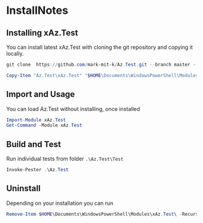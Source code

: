 # InstallNotes

## Installing xAz.Test

You can install latest xAz.Test with cloning the git repository and copying it locally.

```PowerShell
git clone  https://github.com/mark-mit-k/Az.Test.git --branch master --single-branch [<folder>]

Copy-Item "Az.Test\xAz.Test" "$HOME\Documents\WindowsPowerShell\Modules" -Recurse # Add force to update
```

## Import and Usage

You can load Az.Test without installing, once installed

``` PowerShell
Import-Module xAz.Test
Get-Command -Module xAz.Test
```

## Build and Test

Run individual tests from folder `.\Az.Test\Test`

```PowerShell
Invoke-Pester .\Az.Test
```

## Uninstall

Depending on your installation you can run

```PowerShell
Remove-Item $HOME\Documents\WindowsPowerShell\Modules\xAz.Test\ -Recurse -Force
```
